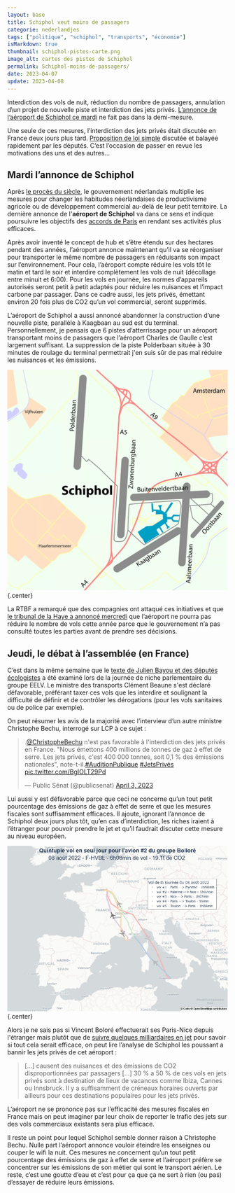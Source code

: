 ```yaml
---
layout: base
title: Schiphol veut moins de passagers
categorie: nederlandjes
tags: ["politique", "schiphol", "transports", "économie"]
isMarkdown: true
thumbnail: schiphol-pistes-carte.png
image_alt: cartes des pistes de Schiphol
permalink: Schiphol-moins-de-passagers/
date: 2023-04-07
update: 2023-04-08
---
```


Interdiction des vols de nuit, réduction du nombre de passagers, annulation d\un projet de nouvelle piste et interdiction des jets privés. [L’annonce de l’aéroport de Schiphol ce mardi](https://news.schiphol.com/schiphol-to-be-quieter-cleaner-and-better-night-closure-ban-on-private-jets-and-people-first/) ne fait pas dans la demi-mesure. 

Une seule de ces mesures, l’interdiction des jets privés était discutée en France deux jours plus tard. [Proposition de loi simple](https://www.assemblee-nationale.fr/dyn/16/dossiers/interdire_jets_prives) discutée et balayée rapidement par les députés. C’est l’occasion de passer en revue les motivations des uns et des autres…
<!--excerpt-->

## Mardi l’annonce de Schiphol

Après [le procès du siècle](/le-gouvernement-doit-proteger-les-gens), le gouvernement néerlandais multiplie les mesures pour changer les habitudes néerlandaises de productivisme agricole ou de développement commercial au-delà de leur petit territoire. La dernière annonce de l'**aéroport de Schiphol** va dans ce sens et indique poursuivre les objectifs des [accords de Paris](/affaire-du-siecle-copie) en rendant ses activités plus efficaces.

Après avoir inventé le concept de hub et s’être étendu sur des hectares pendant des années, l’aéroport annonce maintenant qu’il va se réorganiser pour transporter le même nombre de passagers en réduisants son impact sur l’environnement. Pour cela, l’aéroport compte réduire les vols tôt le matin et tard le soir et interdire complètement les vols de nuit (décollage entre minuit et 6:00). Pour les vols en journée, les normes d’appareils autorisés seront petit à petit adaptés pour réduire les nuisances et l’impact carbone par passager. Dans ce cadre aussi, les jets privés, émettant environ 20 fois plus de CO2 qu’un vol commercial, seront supprimés.

L’aéroport de Schiphol a aussi annoncé abandonner la construction d’une nouvelle piste, parallèle à Kaagbaan au sud est du terminal. Personnellement, je pensais que 6 pistes d’atterrissage pour un aéroport transportant moins de passagers que l’aéroport Charles de Gaulle c’est largement suffisant. La suppression de la piste Polderbaan située à 30 minutes de roulage du terminal permettrait j'en suis sûr de pas mal réduire les nuisances et les émissions.

![carte des pistes de Schiphol](schiphol-pistes-carte.png){.center}

La RTBF a remarqué que des compagnies ont attaqué ces initiatives et que [le tribunal de la Haye a annoncé mercredi](https://www.rtbf.be/article/la-justice-n-autorise-pas-la-haye-a-reduire-le-nombre-de-vols-a-schiphol-des-cette-annee-11178835) que l’aéroport ne pourra pas réduire le nombre de vols cette année parce que le gouvernement n’a pas consulté toutes les parties avant de prendre ses décisions.

## Jeudi, le débat à l’assemblée (en France)

C’est dans la même semaine que le [texte de Julien Bayou et des députés écologistes](https://www.assemblee-nationale.fr/dyn/16/textes/l16b0885_proposition-loi) a été examiné lors de la journée de niche parlementaire du groupe EELV. Le ministre des transports Clément Beaune s'est déclaré défavorable, préférant taxer ces vols que les interdire et soulignant la difficulté de définir et de contrôler les dérogations (pour les vols sanitaires ou de police par exemple).

On peut résumer les avis de la majorité avec l’interview d’un autre ministre Christophe Bechu, interrogé sur LCP à ce sujet :

<blockquote class="twitter-tweet my-auto"><p lang="fr" dir="ltr">.<a href="https://twitter.com/ChristopheBechu?ref_src=twsrc%5Etfw">@ChristopheBechu</a> n&#39;est pas favorable à l&#39;interdiction des jets privés en France. &quot;Nous émettons 400 millions de tonnes de gaz à effet de serre. Les jets privés, c&#39;est 400 000 tonnes, soit 0,1 % des émissions nationales&quot;, note-t-il.<a href="https://twitter.com/hashtag/AuditionPublique?src=hash&amp;ref_src=twsrc%5Etfw">#AuditionPublique</a> <a href="https://twitter.com/hashtag/JetsPriv%C3%A9s?src=hash&amp;ref_src=twsrc%5Etfw">#JetsPrivés</a> <a href="https://t.co/BgIOLT29Pd">pic.twitter.com/BgIOLT29Pd</a></p>&mdash; Public Sénat (@publicsenat) <a href="https://twitter.com/publicsenat/status/1642953268052598798?ref_src=twsrc%5Etfw">April 3, 2023</a></blockquote> <script async src="https://platform.twitter.com/widgets.js" charset="utf-8"></script> 

Lui aussi y est défavorable parce que ceci ne concerne qu’un tout petit pourcentage des émissions de gaz à effet de serre et que les mesures fiscales sont suffisamment efficaces. Il ajoute, ignorant l’annonce de Schiphol deux jours plus tôt, qu’en cas d’interdiction, les riches iraient à l’étranger pour pouvoir prendre le jet et qu’il faudrait discuter cette mesure au niveau européen. 

![Carte des vols du jet de Boloré pour le 8 août 2022: Paris Palerme, Palerme Nice, Nice Paris, Paris Toulon, Toulon Paris](vol-de-Bolore.jpg){.center}

Alors je ne sais pas si Vincent Boloré effectuerait ses Paris-Nice depuis l'étranger mais plutôt que de [suivre quelques milliardaires en jet](https://twitter.com/i_fly_bernard) pour savoir si tout cela serait efficace, on peut lire l’analyse de Schiphol les poussant a bannir les jets privés de cet aéroport :

> […] causent des nuisances et des émissions de CO2 disproportionnées par passagers […] 30 % a 50 % de ces vols en jets privés sont à destination de lieux de vacances comme Ibiza, Cannes ou Innsbruck. Il y a suffisamment de créneaux horaires ouverts par ailleurs pour ces destinations populaires pour les jets privés.

L’aéroport ne se prononce pas sur l’efficacité des mesures fiscales en France mais on peut imaginer par leur choix de reporter le trafic des jets sur des vols commerciaux existants sera plus efficace.

Il reste un point pour lequel Schiphol semble donner raison à Christophe Bechu. Nulle part l’aéroport annonce vouloir éteindre les enseignes ou couper le wifi la nuit. Ces mesures ne concernent qu’un tout petit pourcentage des émissions de gaz à effet de serre et l’aéroport préfère se concentrer sur les émissions de son métier qui sont le transport aérien. Le reste, c’est une goutte d’eau et c’est pour ça que ça ne sert à rien (ou pas) d’essayer de réduire leurs émissions.
